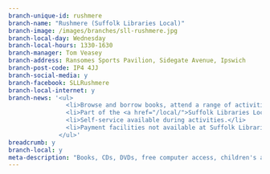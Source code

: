 ```yaml
---
branch-unique-id: rushmere
branch-name: "Rushmere (Suffolk Libraries Local)"
branch-image: /images/branches/sll-rushmere.jpg
branch-local-day: Wednesday
branch-local-hours: 1330-1630
branch-manager: Tom Veasey
branch-address: Ransomes Sports Pavilion, Sidegate Avenue, Ipswich
branch-post-code: IP4 4JJ
branch-social-media: y
branch-facebook: SLLRushmere
branch-local-internet: y
branch-news: '<ul>
                <li>Browse and borrow books, attend a range of activities and use IT facilities.</li>
                <li>Part of the <a href="/local/">Suffolk Libraries Local</a> scheme, the sessions are funded by Ipswich Borough Council&#39;s North East Area Committee and Suffolk County Councillor Sandra Gage&#39;s Locality Budget.</li>
                <li>Self-service available during activities.</li>
                <li>Payment facilities not available at Suffolk Libraries Local branches. Call <a class="blue" href="tel:01473351249">01473 351249</a> for any payments.</li>
              </ul>'
breadcrumb: y
branch-local: y
meta-description: "Books, CDs, DVDs, free computer access, children's activities."
---
```

